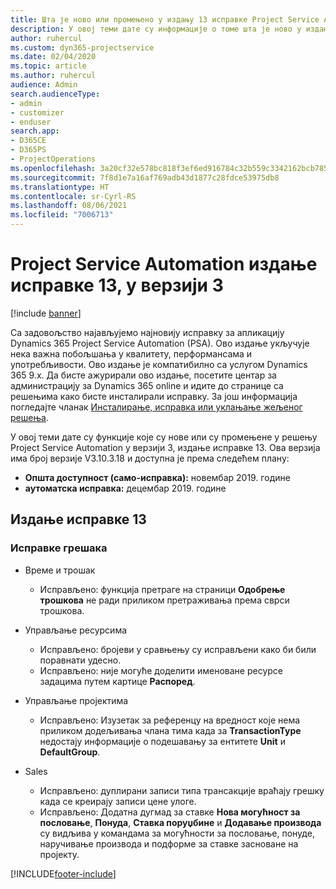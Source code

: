 ```yaml
---
title: Шта је ново или промењено у издању 13 исправке Project Service Automation верзије 3
description: У овој теми дате су информације о томе шта је ново у издању исправке 13 за Project Service Automation у верзији 3.
author: ruhercul
ms.custom: dyn365-projectservice
ms.date: 02/04/2020
ms.topic: article
ms.author: ruhercul
audience: Admin
search.audienceType:
- admin
- customizer
- enduser
search.app:
- D365CE
- D365PS
- ProjectOperations
ms.openlocfilehash: 3a20cf32e578bc818f3ef6ed916784c32b559c3342162bcb7857f5e9cc520d9c
ms.sourcegitcommit: 7f8d1e7a16af769adb43d1877c28fdce53975db8
ms.translationtype: HT
ms.contentlocale: sr-Cyrl-RS
ms.lasthandoff: 08/06/2021
ms.locfileid: "7006713"
---
```

# <a name="project-service-automation-update-release-13-v3"></a>Project Service Automation издање исправке 13, у верзији 3

[!include [banner](../includes/psa-now-project-operations.md)]

Са задовољство најављујемо најновију исправку за апликацију Dynamics 365 Project Service Automation (PSA). Ово издање укључује нека важна побољшања у квалитету, перформансама и употребљивости. Ово издање је компатибилно са услугом Dynamics 365 9.x. Да бисте ажурирали ово издање, посетите центар за администрацију за Dynamics 365 online и идите до странице са решењима како бисте инсталирали исправку. За још информација погледајте чланак [Инсталирање, исправка или уклањање жељеног решења](/power-platform/admin/install-remove-preferred-solution).

У овој теми дате су функције које су нове или су промењене у решењу Project Service Automation у верзији 3, издање исправке 13. Ова верзија има број верзије V3.10.3.18 и доступна је према следећем плану:

- **Општа доступност (само-исправка):** новембар 2019. године
- **аутоматска исправка:** децембар 2019. године


## <a name="update-release-13"></a>Издање исправке 13 

### <a name="bug-fixes"></a>Исправке грешака

- Време и трошак

     - Исправљено: функција претраге на страници **Одобрење трошкова** не ради приликом претраживања према сврси трошкова.

- Управљање ресурсима

     - Исправљено: бројеви у сравњењу су исправљени како би били поравнати удесно.
     - Исправљено: није могуће доделити именоване ресурсе задацима путем картице **Распоред**.

- Управљање пројектима

     - Исправљено: Изузетак за референцу на вредност које нема приликом додељивања члана тима када за **TransactionType** недостају информације о подешавању за ентитете **Unit** и **DefaultGroup**.

- Sales

     - Исправљено: дуплирани записи типа трансакције враћају грешку када се креирају записи цене улоге.
     - Исправљено: Додатна дугмад за ставке **Нова могућност за пословање**, **Понуда**, **Ставка поруџбине** и **Додавање производа** су видљива у командама за могућности за пословање, понуде, наручивање производа и подформе за ставке засноване на пројекту.




[!INCLUDE[footer-include](../includes/footer-banner.md)]